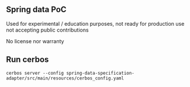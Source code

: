 ## Spring data PoC

Used for experimental / education purposes, not ready for production use
not accepting public contributions

No license nor warranty

## Run cerbos 
```shell
cerbos server --config spring-data-specification-adapter/src/main/resources/cerbos_config.yaml
```